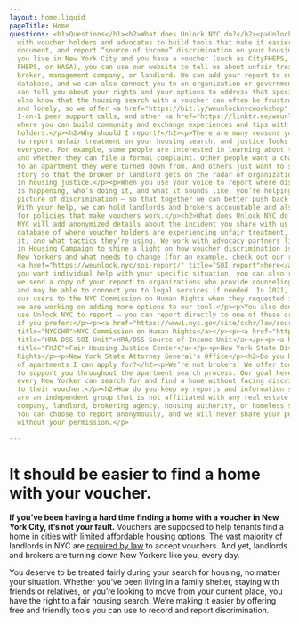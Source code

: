 ```yaml
---
layout: home.liquid
pageTitle: Home
questions: <h1>Questions</h1><h2>What does Unlock NYC do?</h2><p>Unlock NYC works
  with voucher holders and advocates to build tools that make it easier to identify,
  document, and report “source of income” discrimination on your housing search. If
  you live in New York City and you have a voucher (such as CityFHEPS, Section 8,
  FHEPS, or HASA), you can use our website to tell us about unfair treatment by a
  broker, management company, or landlord. We can add your report to our advocacy
  database, and we can also connect you to an organization or government agency who
  can tell you about your rights and your options to address that specific incident.</p><p>We
  also know that the housing search with a voucher can often be frustrating, discouraging,
  and lonely, so we offer <a href="https://bit.ly/weunlocknycworkshop" title="workshops">workshops</a>,
  1-on-1 peer support calls, and other <a href="https://linktr.ee/weunlocknyc" title="resources">resources</a>
  where you can build community and exchange experiences and tips with other voucher
  holders.</p><h2>Why should I report?</h2><p>There are many reasons you might want
  to report unfair treatment on your housing search, and justice looks different to
  everyone. For example, some people are interested in learning about their rights
  and whether they can file a formal complaint. Other people want a chance at applying
  to an apartment they were turned down from. And others just want to share their
  story so that the broker or landlord gets on the radar of organizations working
  in housing justice.</p><p>When you use your voice to report where discrimination
  is happening, who’s doing it, and what it sounds like, you’re helping paint a clearer
  picture of discrimination – so that together we can better push back against it!
  With your help, we can hold landlords and brokers accountable and also advocate
  for policies that make vouchers work.</p><h2>What does Unlock NYC do with my report?</h2><p>Unlock
  NYC will add anonymized details about the incident you share with us to our crowdsourced
  database of where voucher holders are experiencing unfair treatment, who’s doing
  it, and what tactics they’re using. We work with advocacy partners like the VALUE
  in Housing Campaign to shine a light on how voucher discrimination is impacting
  New Yorkers and what needs to change (for an example, check out our recent report
  <a href="https://weunlock.nyc/soi-report/" title="SOI report">here</a>)</p><p>If
  you want individual help with your specific situation, you can also request that
  we send a copy of your report to organizations who provide counseling on your rights
  and may be able to connect you to legal services if needed. In 2021, we connected
  our users to the NYC Commission on Human Rights when they requested it. In 2022,
  we are working on adding more options to our tool.</p><p>You also don’t have to
  use Unlock NYC to report – you can report directly to one of these organizations/agencies
  if you prefer:</p><p><a href="https://www1.nyc.gov/site/cchr/law/source-of-income.page"
  title="NYCCHR">NYC Commission on Human Rights</a></p><p><a href="https://www1.nyc.gov/site/hra/help/income-discrimination.page"
  title="HRA DSS SOI Unit">HRA/DSS Source of Income Unit</a></p><p><a href="https://www.fairhousingjustice.org/our-work/housing-discrimination-complaints/"
  title="FHJC">Fair Housing Justice Center</a></p><p>New York State Division of Human
  Rights</p><p>New York State Attorney General's Office</p><h2>Do you have a list
  of apartments I can apply for?</h2><p>We’re not brokers! We offer tools and tips
  to support you throughout the apartment search process. Our goal here is to ensure
  every New Yorker can search for and find a home without facing discrimination due
  to their voucher.</p><h2>How do you keep my reports and information secure?</h2><p>We
  are an independent group that is not affiliated with any real estate management
  company, landlord, brokering agency, housing authority, or homeless shelter services.
  You can choose to report anonymously, and we will never share your personal information
  without your permission.</p>

---
```

# It should be easier to find a home with your voucher.

**If you’ve been having a hard time finding a home with a voucher in New York City, it’s not your fault.** Vouchers are supposed to help tenants find a home in cities with limited affordable housing options. The vast majority of landlords in NYC are [required by law](https://www1.nyc.gov/site/cchr/law/source-of-income.page#:\~:text=Discrimination%20based%20on%20lawful%20source%20of%20income%20is%20the%20illegal,other%20forms%20of%20public%20assistance.) to accept vouchers. And yet, landlords and brokers are turning down New Yorkers like you, every day.

You deserve to be treated fairly during your search for housing, no matter your situation. Whether you’ve been living in a family shelter, staying with friends or relatives, or you’re looking to move from your current place, you have the right to a fair housing search. We’re making it easier by offering free and friendly tools you can use to record and report discrimination.